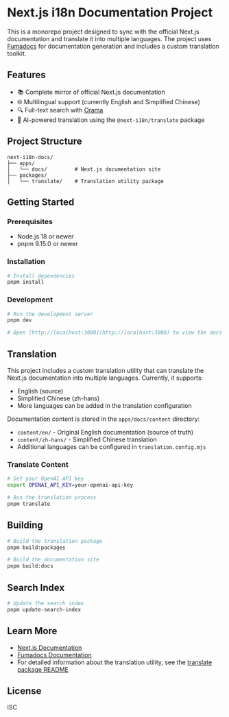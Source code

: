 # Next.js i18n Documentation Project

This is a monorepo project designed to sync with the official Next.js documentation and translate it into multiple languages. The project uses [Fumadocs](https://fumadocs.dev/) for documentation generation and includes a custom translation toolkit.

## Features

- 📚 Complete mirror of official Next.js documentation
- 🌐 Multilingual support (currently English and Simplified Chinese)
- 🔍 Full-text search with [Orama](https://orama.com/)
- 🤖 AI-powered translation using the `@next-i18n/translate` package

## Project Structure

```
next-i18n-docs/
├── apps/
│   └── docs/         # Next.js documentation site
├── packages/
│   └── translate/    # Translation utility package
```

## Getting Started

### Prerequisites

- Node.js 18 or newer
- pnpm 9.15.0 or newer

### Installation

```bash
# Install dependencies
pnpm install
```

### Development

```bash
# Run the development server
pnpm dev

# Open [http://localhost:3000](http://localhost:3000) to view the docs
```

## Translation

This project includes a custom translation utility that can translate the Next.js documentation into multiple languages. Currently, it supports:

- English (source)
- Simplified Chinese (zh-hans)
- More languages can be added in the translation configuration

Documentation content is stored in the `apps/docs/content` directory:

- `content/en/` - Original English documentation (source of truth)
- `content/zh-hans/` - Simplified Chinese translation
- Additional languages can be configured in `translation.config.mjs`

### Translate Content

```bash
# Set your OpenAI API key
export OPENAI_API_KEY=your-openai-api-key

# Run the translation process
pnpm translate
```

## Building

```bash
# Build the translation package
pnpm build:packages

# Build the documentation site
pnpm build:docs
```

## Search Index

```bash
# Update the search index
pnpm update-search-index
```

## Learn More

- [Next.js Documentation](https://nextjs.org/docs)
- [Fumadocs Documentation](https://fumadocs.dev/)
- For detailed information about the translation utility, see the [translate package README](./packages/translate/README.md)

## License

ISC
